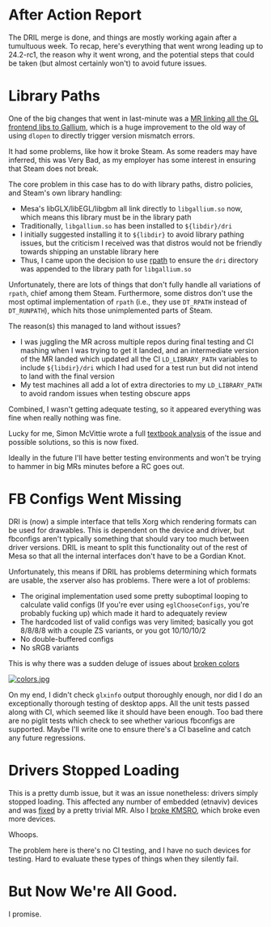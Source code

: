 # After Action Report

The DRIL merge is done, and things are mostly working again after a tumultuous week. To recap, here's everything that went wrong leading up to 24.2-rc1, the reason why it went wrong, and the potential steps that could be taken (but almost certainly won't) to avoid future issues.

# Library Paths
One of the big changes that went in last-minute was a [MR linking all the GL frontend libs to Gallium](https://gitlab.freedesktop.org/mesa/mesa/-/merge_requests/29771), which is a huge improvement to the old way of using `dlopen` to directly trigger version mismatch errors.

It had some problems, like how it broke Steam. As some readers may have inferred, this was Very Bad, as my employer has some interest in ensuring that Steam does not break.

The core problem in this case has to do with library paths, distro policies, and Steam's own library handling:
* Mesa's libGLX/libEGL/libgbm all link directly to `libgallium.so` now, which means this library must be in the library path
* Traditionally, `libgallium.so` has been installed to `${libdir}/dri`
* I initially suggested installing it to `${libdir}` to avoid library pathing issues, but the criticism I received was that distros would not be friendly towards shipping an unstable library here
* Thus, I came upon the decision to use [rpath](https://en.wikipedia.org/wiki/Rpath) to ensure the `dri` directory was appended to the library path for `libgallium.so`

Unfortunately, there are lots of things that don't fully handle all variations of `rpath`, chief among them Steam. Furthermore, some distros don't use the most optimal implementation of `rpath` (i.e., they use `DT_RPATH` instead of `DT_RUNPATH`), which hits those unimplemented parts of Steam.

The reason(s) this managed to land without issues?
* I was juggling the MR across multiple repos during final testing and CI mashing when I was trying to get it landed, and an intermediate version of the MR landed which updated all the CI `LD_LIBRARY_PATH` variables to include `${libdir}/dri` which I had used for a test run but did not intend to land with the final version
* My test machines all add a lot of extra directories to my `LD_LIBRARY_PATH` to avoid random issues when testing obscure apps

Combined, I wasn't getting adequate testing, so it appeared everything was fine when really nothing was fine.

Lucky for me, Simon McVittie wrote a full [textbook analysis](https://gitlab.freedesktop.org/mesa/mesa/-/issues/11544#note_2499698) of the issue and possible solutions, so this is now fixed.

Ideally in the future I'll have better testing environments and won't be trying to hammer in big MRs minutes before a RC goes out.

# FB Configs Went Missing
DRI is (now) a simple interface that tells Xorg which rendering formats can be used for drawables. This is dependent on the device and driver, but fbconfigs aren't typically something that should vary too much between driver versions. DRIL is meant to split this functionality out of the rest of Mesa so that all the internal interfaces don't have to be a Gordian Knot.

Unfortunately, this means if DRIL has problems determining which formats are usable, the xserver also has problems. There were a lot of problems:
* The original implementation used some pretty suboptimal looping to calculate valid configs (If you're ever using `eglChooseConfigs`, you're probably fucking up) which made it hard to adequately review
* The hardcoded list of valid configs was very limited; basically you got 8/8/8/8 with a couple ZS variants, or you got 10/10/10/2
* No double-buffered configs
* No sRGB variants

This is why there was a sudden deluge of issues about [broken colors](https://gitlab.freedesktop.org/mesa/mesa/-/issues/11546)

[![colors.jpg](https://gitlab.freedesktop.org/-/project/176/uploads/a0a58be7cf8b32fdb40d4315bb3fc159/RIBT7Y5.jpg)](https://gitlab.freedesktop.org/-/project/176/uploads/a0a58be7cf8b32fdb40d4315bb3fc159/RIBT7Y5.jpg)

On my end, I didn't check `glxinfo` output thoroughly enough, nor did I do an exceptionally thorough testing of desktop apps. All the unit tests passed along with CI, which seemed like it should have been enough. Too bad there are no piglit tests which check to see whether various fbconfigs are supported. Maybe I'll write one to ensure there's a CI baseline and catch any future regressions.

# Drivers Stopped Loading
This is a pretty dumb issue, but it was an issue nonetheless: drivers simply stopped loading. This affected any number of embedded (etnaviv) devices and was [fixed](https://gitlab.freedesktop.org/mesa/mesa/-/merge_requests/30330) by a pretty trivial MR. Also I [broke KMSRO](https://gitlab.freedesktop.org/mesa/mesa/-/issues/11573), which broke even more devices.

Whoops.

The problem here is there's no CI testing, and I have no such devices for testing. Hard to evaluate these types of things when they silently fail.

# But Now We're All Good.
I promise.